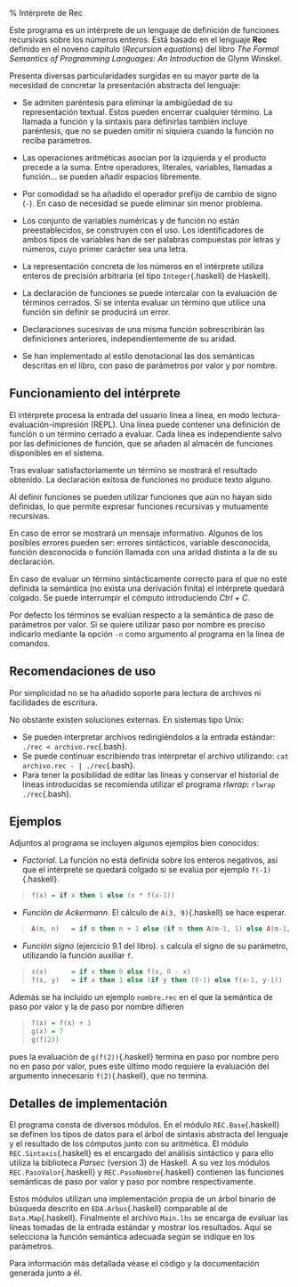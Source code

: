 % Intérprete de Rec

Este programa es un intérprete de un lenguaje de definición de funciones recursivas sobre los números enteros. Está basado en el lenguaje **Rec** definido en el noveno capítulo (*Recursion equations*) del libro *The Formal Semantics of Programming Languages: An Introduction* de Glynn Winskel.

Presenta diversas particularidades surgidas en su mayor parte de la necesidad de concretar la presentación abstracta del lenguaje:

* Se admiten paréntesis para eliminar la ambigüedad de su representación textual. Estos pueden encerrar cualquier término. La llamada a función y la sintaxis para definirlas también incluye paréntesis, que no se pueden omitir ni siquiera cuando la función no reciba parámetros.

* Las operaciones aritméticas asocian por la izquierda y el producto precede a la suma. Entre operadores, literales, variables, llamadas a función... se pueden añadir espacios libremente.

* Por comodidad se ha añadido el operador prefijo de cambio de signo (<code>-</code>). En caso de necesidad se puede eliminar sin menor problema.

* Los conjunto de variables numéricas y de función no están preestablecidos, se construyen con el uso. Los identificadores de ambos tipos de variables han
de ser palabras compuestas por letras y números, cuyo primer carácter sea una letra.

* La representación concreta de los números en el intérprete utiliza enteros de precisión arbitraria (el tipo `Integer`{.haskell} de Haskell).

* La declaración de funciones se puede intercalar con la evaluación de términos cerrados. Si se intenta evaluar un término que utilice una función sin
definir se producirá un error.

* Declaraciones sucesivas de una misma función sobrescribirán las definiciones anteriores, independientemente de su aridad.

* Se han implementado al estilo denotacional las dos semánticas descritas en el libro, con paso de parámetros por valor y por nombre.


Funcionamiento del intérprete
-----------------------------

El intérprete procesa la entrada del usuario línea a línea, en modo lectura-evaluación-impresión (REPL). Una línea puede contener una definición de función o un término cerrado a evaluar. Cada línea es independiente salvo por las definiciones de función, que se añaden al almacén de funciones disponibles en el sistema.

Tras evaluar satisfactoriamente un término se mostrará el resultado obtenido. La declaración exitosa de funciones no produce texto alguno.

Al definir funciones se pueden utilizar funciones que aún no hayan sido definidas, lo que permite expresar funciones recursivas y mutuamente recursivas.

En caso de error se mostrará un mensaje informativo. Algunos de los posibles errores pueden ser: errores sintácticos, variable desconocida, función desconocida o función llamada con una aridad distinta a la de su declaración.

En caso de evaluar un término sintácticamente correcto para el que no esté definida la semántica (no exista una derivación finita) el intérprete quedará colgado. Se puede interrumpir el cómputo introduciendo *Ctrl + C*.

Por defecto los términos se evalúan respecto a la semántica de paso de parámetros por valor. Si se quiere utilizar paso por nombre es preciso indicarlo
mediante la opción `-n` como argumento al programa en la línea de comandos.


Recomendaciones de uso
----------------------

Por simplicidad no se ha añadido soporte para lectura de archivos ni facilidades de escritura.

No obstante existen soluciones externas. En sistemas tipo Unix:

* Se pueden interpretar archivos redirigiéndolos a la entrada estándar: `./rec < archivo.rec`{.bash}.
* Se puede continuar escribiendo tras interpretar el archivo utilizando: `cat archivo.rec - | ./rec`{.bash}.
* Para tener la posibilidad de editar las líneas y conservar el historial de líneas introducidas se recomienda utilizar el programa *rlwrap*: `rlwrap ./rec`{.bash}.


Ejemplos
--------

Adjuntos al programa se incluyen algunos ejemplos bien conocidos:

* *Factorial*. La función no está definida sobre los enteros negativos, así que el intérprete se quedará colgado si se evalúa por ejemplo `f(-1)`{.haskell}.

> ```haskell
> f(x) = if x then 1 else (x * f(x-1))
> ```

* *Función de Ackermann*. El cálculo de `A(3, 9)`{.haskell} se hace esperar.

> ```haskell
> A(m, n)	= if m then n + 1 else (if n then A(m-1, 1) else A(m-1, A(m, n-1)))
> ```

* *Función signo* (ejercicio 9.1 del libro). `s` calcula el signo de su parámetro, utilizando la función auxiliar `f`.

> ```haskell
> s(x)		= if x then 0 else f(x, 0 - x)
> f(x, y)	= if x then 1 else (if y then (0-1) else f(x-1, y-1))
> ```

Además se ha incluido un ejemplo `nombre.rec` en el que la semántica de paso por valor y la de paso por nombre difieren

> ```haskell
> f(x) = f(x) + 1
> g(x) = 7
> g(f(2))
> ```

pues la evaluación de `g(f(2))`{.haskell} termina en paso por nombre pero no en paso por valor, pues este último modo requiere la evaluación del argumento  innecesario `f(2)`{.haskell}, que no termina.


Detalles de implementación
--------------------------

El programa consta de diversos módulos. En el módulo `REC.Base`{.haskell} se definen los tipos de datos para el árbol de sintaxis abstracta del lenguaje y el resultado de los cómputos junto con su aritmética. El módulo `REC.Sintaxis`{.haskell} es el encargado del análisis sintáctico y para ello utiliza la biblioteca *Parsec* (version 3) de Haskell. A su vez los módulos `REC.PasoValor`{.haskell} y `REC.PasoNombre`{.haskell} contienen las funciones semánticas de paso por valor y paso por nombre respectivamente.

Estos módulos utilizan una implementación propia de un árbol binario de búsqueda descrito en `EDA.Arbus`{.haskell} comparable al de `Data.Map`{.haskell}. Finalmente el archivo `Main.lhs` se encarga de evaluar las líneas tomadas de la entrada estándar y mostrar los resultados. Aquí se selecciona la función semántica adecuada según se indique en los parámetros.

Para información más detallada véase el código y la documentación generada junto a él.
